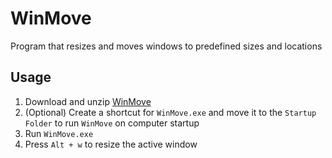 # WinMove

Program that resizes and moves windows to predefined sizes and locations

## Usage

1. Download and unzip [WinMove](https://github.com/yehwankim23/winmove/releases/latest/download/winmove.zip)
2. (Optional) Create a shortcut for `WinMove.exe` and move it to the `Startup Folder` to run `WinMove` on computer startup
3. Run `WinMove.exe`
4. Press `Alt + w` to resize the active window
